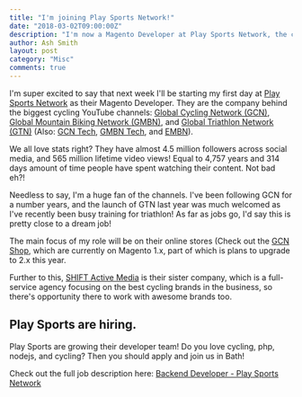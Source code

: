 ```yaml
---
title: "I'm joining Play Sports Network!"
date: "2018-03-02T09:00:00Z"
description: "I'm now a Magento Developer at Play Sports Network, the company behind GCN, GTN, and GMBN."
author: Ash Smith
layout: post
category: "Misc"
comments: true
---
```


I'm super excited to say that next week I'll be starting my first day at [Play Sports Network][psn] as their Magento Developer. They are the company behind the biggest cycling YouTube channels: [Global Cycling Network (GCN)][gcn], [Global Mountain Biking Network (GMBN)][gmbn], and [Global Triathlon Network (GTN)][gtn] (Also: [GCN Tech][gcntech], [GMBN Tech][gmbntech], and [EMBN][embn]). 

We all love stats right? They have almost 4.5 million followers across social media, and 565 million lifetime video views! Equal to 4,757 years and 314 days amount of time people have spent watching their content. Not bad eh?!

Needless to say, I'm a huge fan of the channels. I've been following GCN for a number years, and the launch of GTN last year was much welcomed as I've recently been busy training for triathlon! As far as jobs go, I'd say this is pretty close to a dream job!

The main focus of my role will be on their online stores (Check out the [GCN Shop][gcnshop], which are currently on Magento 1.x, part of which is plans to upgrade to 2.x this year.

Further to this, [SHIFT Active Media][shift] is their sister company, which is a full-service agency focusing on the best cycling brands in the business, so there's opportunity there to work with awesome brands too.


## Play Sports are hiring.

Play Sports are growing their developer team! Do you love cycling, php, nodejs, and cycling? Then you should apply and join us in Bath! 

Check out the full job description here: [Backend Developer - Play Sports Network][bestjob]


[psn]: https://www.playsportsnetwork.com/
[gcn]: https://www.youtube.com/channel/UCuTaETsuCOkJ0H_GAztWt0Q
[gmbn]: https://www.youtube.com/user/globalmtb
[gtn]: https://www.youtube.com/user/globaltrinetwork
[gcntech]: https://www.youtube.com/channel/UC710HJmp-YgNbE5BnFBRoeg
[gmbntech]: https://www.youtube.com/channel/UC6juisijUAHcJLt23nk-qOQ
[embn]: https://www.youtube.com/channel/UC7Txz5nUDD14vCdNSU_JydQ
[gcnshop]: https://shop.globalcyclingnetwork.com/
[shift]: http://www.shiftactivemedia.com/
[bestjob]: https://www.playsportsnetwork.com/job/backend-developer/